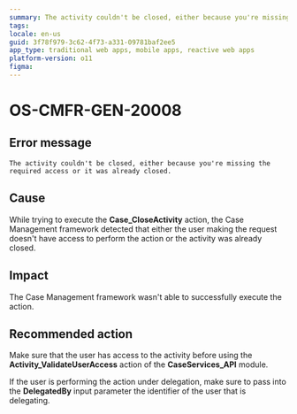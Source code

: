 ```yaml
---
summary: The activity couldn't be closed, either because you're missing the required access or it was already closed.
tags:
locale: en-us
guid: 3f78f979-3c62-4f73-a331-09781baf2ee5
app_type: traditional web apps, mobile apps, reactive web apps
platform-version: o11
figma:
---
```


# OS-CMFR-GEN-20008

## Error message

`The activity couldn't be closed, either because you're missing the required access or it was already closed.`

## Cause

While trying to execute the **Case_CloseActivity** action, the Case Management framework detected that either the user making the request doesn't have access to perform the action or the activity was already closed.

## Impact

The Case Management framework wasn't able to successfully execute the action.

## Recommended action

Make sure that the user has access to the activity before using the **Activity_ValidateUserAccess** action of the **CaseServices_API** module.

If the user is performing the action under delegation, make sure to pass into the **DelegatedBy** input parameter the identifier of the user that is delegating.
